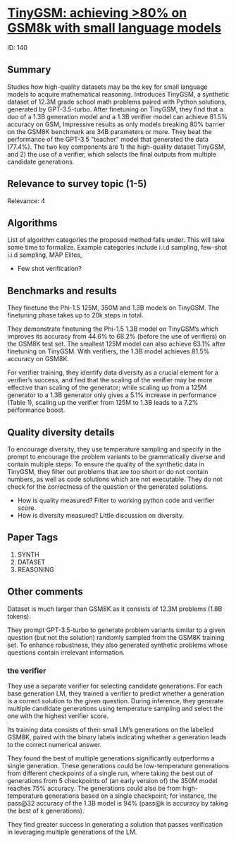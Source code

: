 # [TinyGSM: achieving >80% on GSM8k with small language models](https://arxiv.org/abs/2312.09241)

ID: 140

## Summary

Studies how high-quality datasets may be the key for small language models to acquire mathematical reasoning. 
Introduces TinyGSM, a synthetic dataset of 12.3M grade school math problems paired with Python solutions, generated by GPT-3.5-turbo.
After finetuning on TinyGSM, they find that a duo of a 1.3B generation model and a 1.3B verifier model can achieve 81.5% accuracy on GSM, 
Impressive results as only models breaking 80% barrier on the GSM8K benchmark are 34B parameters or more.
They beat the performance of the GPT-3.5 "teacher" model that generated the data (77.4%). 
The two key components are 1) the high-quality dataset TinyGSM, and 2) the use of a verifier, which selects the final outputs from multiple candidate generations.

## Relevance to survey topic (1-5)

Relevance: 4

## Algorithms

List of algorithm categories the proposed method falls under. This will take some time to formalize. Example categories include i.i.d sampling, few-shot i.i.d sampling, MAP Elites, 

- Few shot verification? 

## Benchmarks and results

They finetune the Phi-1.5 125M, 350M and 1.3B models on TinyGSM. The finetuning
phase takes up to 20k steps in total.

They demonstrate finetuning the Phi-1.5 1.3B model on TinyGSM’s which improves its accuracy from 44.6% to 68.2% (before the use of verifiers) on the GSM8K test set. 
The smallest 125M model can also achieve 63.1% after finetuning on TinyGSM.
With verifiers, the 1.3B model achieves 81.5% accuracy on GSM8K. 

For verifier training, they identify data diversity as a crucial element for a verifier’s success, and find that the
scaling of the verifier may be more effective than scaling of the generator;
while scaling up from a 125M generator to a 1.3B generator only gives a 5.1% increase in performance (Table 1), 
scaling up the verifier from 125M to 1.3B leads to a 7.2% performance boost. 

## Quality diversity details

To encourage diversity, they use temperature sampling and specify in the prompt to encourage the problem
variants to be grammatically diverse and contain multiple steps. 
To ensure the quality of the synthetic data in TinyGSM, they filter out problems that are too short or
do not contain numbers, as well as code solutions which are not executable. 
They do not check for the correctness of the question or the generated solutions.

- How is quality measured? Filter to working python code and verifier score. 
- How is diversity measured? Little discussion on diversity. 

## Paper Tags

1. SYNTH
2. DATASET
3. REASONING

## Other comments

Dataset is much larger than GSM8K as it consists of 12.3M problems (1.8B tokens). 

They prompt GPT-3.5-turbo to generate problem variants similar to a given question (but not the solution) randomly sampled from the GSM8K training set. 
To enhance robustness, they also generated synthetic problems whose questions contain irrelevant information. 

### the verifier 

They use a separate verifier for selecting candidate generations. For each base generation LM, they trained a verifier to predict whether a generation
is a correct solution to the given question. During inference, they generate multiple candidate generations using
temperature sampling and select the one with the highest verifier score.

Its training data consists of their small LM’s generations on the labelled GSM8K, paired with the binary labels indicating whether a generation leads to the correct numerical answer. 

They found the best of multiple generations significantly outperforms a single generation. 
These generations could be low-temperature generations from different checkpoints of a single run, where taking the best out of generations
from 5 checkpoints of (an early version of) the 350M model reaches 75% accuracy. The generations could also be
from high-temperature generations based on a single checkpoint; for instance, the pass@32 accuracy of the 1.3B
model is 94% (pass@k is accuracy by taking the best of k generations).

They find greater success in generating a solution that passes verification in leveraging multiple generations of the LM. 

